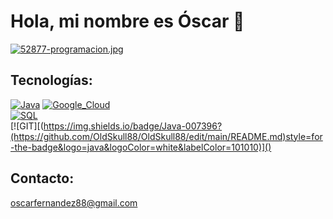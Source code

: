 # Hola, mi nombre es Óscar 👋

[![52877-programacion.jpg](https://i.postimg.cc/pTSLkb4b/52877-programacion.jpg)](https://postimg.cc/zbnNXMq0)

  

## Tecnologías:
[![Java](https://img.shields.io/badge/Java-007396?style=for-the-badge&logo=java&logoColor=white&labelColor=101010)]()
[![Google_Cloud](https://img.shields.io/badge/Google_Cloud-4285F4?style=for-the-badge&logo=googlecloud&logoColor=white&labelColor=101010)]()
</br>
[![SQL](https://img.shields.io/badge/MySQL-4479A1?style=for-the-badge&logo=mysql&logoColor=white&labelColor=101010)]()
</br>
[![GIT][(https://img.shields.io/badge/Java-007396?(https://github.com/OldSkull88/OldSkull88/edit/main/README.md)style=for-the-badge&logo=java&logoColor=white&labelColor=101010)]()


## Contacto:
oscarfernandez88@gmail.com

